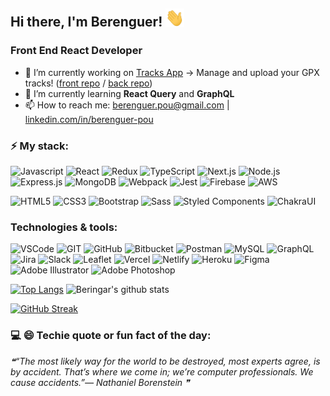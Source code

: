 ## Hi there, I'm Berenguer! <img src="https://github.com/Beringar/Beringar/raw/main/img/handwave.gif" width="30">
### Front End React Developer

- 🔭 I’m currently working on [Tracks App](https://tracks-berenguer-pou.vercel.app/) -> Manage and upload your GPX tracks! ([front repo](https://github.com/Beringar/tracks-front) / [back repo](https://github.com/Beringar/tracks-back))
- 🌱 I’m currently learning **React Query** and **GraphQL**
- 📫 How to reach me: [berenguer.pou@gmail.com](mailto:berenguer.pou@gmail.com) | [linkedin.com/in/berenguer-pou](https://www.linkedin.com/in/berenguer-pou/) 

### ⚡ My stack:
![Javascript](https://img.shields.io/badge/JavaScript-323330?style=for-the-badge&logo=javascript&logoColor=F7DF1E)
![React](https://img.shields.io/badge/React-20232A?style=for-the-badge&logo=react&logoColor=61DAFB)
![Redux](https://img.shields.io/badge/Redux-593D88?style=for-the-badge&logo=redux&logoColor=white)
![TypeScript](https://img.shields.io/badge/TypeScript-007ACC?style=for-the-badge&logo=typescript&logoColor=white)
![Next.js](https://img.shields.io/badge/next.js-000000?style=for-the-badge&logo=nextdotjs&logoColor=white)
![Node.js](https://img.shields.io/badge/Node.js-339933?style=for-the-badge&logo=nodedotjs&logoColor=white)
![Express.js](https://img.shields.io/badge/Express.js-000000?style=for-the-badge&logo=express&logoColor=white)
![MongoDB](https://img.shields.io/badge/MongoDB-4EA94B?style=for-the-badge&logo=mongodb&logoColor=white)
![Webpack](https://img.shields.io/badge/Webpack-8DD6F9?style=for-the-badge&logo=Webpack&logoColor=white)
![Jest](https://img.shields.io/badge/Jest-C21325?style=for-the-badge&logo=jest&logoColor=white)
![Firebase](https://img.shields.io/badge/firebase-ffca28?style=for-the-badge&logo=firebase&logoColor=black)
![AWS](https://img.shields.io/badge/Amazon_AWS-FF9900?style=for-the-badge&logo=amazonaws&logoColor=white)

![HTML5](https://img.shields.io/badge/HTML5-E34F26?style=for-the-badge&logo=html5&logoColor=white)
![CSS3](https://img.shields.io/badge/CSS3-1572B6?style=for-the-badge&logo=css3&logoColor=white)
![Bootstrap](https://img.shields.io/badge/Bootstrap-563D7C?style=for-the-badge&logo=bootstrap&logoColor=white)
![Sass](https://img.shields.io/badge/Sass-CC6699?style=for-the-badge&logo=sass&logoColor=white)
![Styled Components](https://img.shields.io/badge/-styled--components-DB7093?style=for-the-badge&logo=styled-components&logoColor=white)
![ChakraUI](https://img.shields.io/badge/Chakra--UI-319795?style=for-the-badge&logo=chakra-ui&logoColor=white)

### Technologies & tools:
![VSCode](https://img.shields.io/badge/VSCode-0078D4?style=for-the-badge&logo=visual%20studio%20code&logoColor=white)
![GIT](https://img.shields.io/badge/GIT-E44C30?style=for-the-badge&logo=git&logoColor=white)
![GitHub](https://img.shields.io/badge/GitHub-100000?style=for-the-badge&logo=github&logoColor=white)
![Bitbucket](https://img.shields.io/badge/Bitbucket-0747a6?style=for-the-badge&logo=bitbucket&logoColor=white)
![Postman](https://img.shields.io/badge/Postman-FF6C37?style=for-the-badge&logo=Postman&logoColor=white)
![MySQL](https://img.shields.io/badge/MySQL-005C84?style=for-the-badge&logo=mysql&logoColor=white)
![GraphQL](https://img.shields.io/badge/GraphQl-E10098?style=for-the-badge&logo=graphql&logoColor=white)
![Jira](https://img.shields.io/badge/Jira-0052CC?style=for-the-badge&logo=Jira&logoColor=white)
![Slack](https://img.shields.io/badge/Slack-4A154B?style=for-the-badge&logo=slack&logoColor=white)
![Leaflet](https://img.shields.io/badge/Leaflet-199900?style=for-the-badge&logo=Leaflet&logoColor=white)
![Vercel](https://img.shields.io/badge/Vercel-000000?style=for-the-badge&logo=vercel&logoColor=white)
![Netlify](https://img.shields.io/badge/Netlify-00C7B7?style=for-the-badge&logo=netlify&logoColor=white)
![Heroku](https://img.shields.io/badge/Heroku-430098?style=for-the-badge&logo=heroku&logoColor=white)
![Figma](https://img.shields.io/badge/Figma-F24E1E?style=for-the-badge&logo=figma&logoColor=white)
![Adobe Illustrator](https://img.shields.io/badge/Adobe%20Illustrator-FF9A00?style=for-the-badge&logo=adobe%20illustrator&logoColor=white)
![Adobe Photoshop](https://img.shields.io/badge/Adobe%20Photoshop-31A8FF?style=for-the-badge&logo=Adobe%20Photoshop&logoColor=black)

[![Top Langs](https://github-readme-stats.vercel.app/api/top-langs/?username=Beringar&layout=compact&theme=default&hide=css,html,php)](https://github.com/anuraghazra/github-readme-stats)
![Beringar's github stats](https://github-readme-stats.vercel.app/api?username=Beringar&show_icons=true&theme=default&hide=stars&count_private=true&include_all_commits=true)

[![GitHub Streak](https://github-readme-streak-stats.herokuapp.com/?user=Beringar&theme=default)](https://git.io/streak-stats)

### 💻 😄 Techie quote or fun fact of the day:
<!--STARTS_HERE_QUOTE_README-->
<i>❝“The most likely way for the world to be destroyed, most experts agree, is by accident.  That’s where we come in; we’re computer professionals.  We cause accidents.”— Nathaniel Borenstein   ❞</i>
<!--ENDS_HERE_QUOTE_README-->

<!--- 
![visitors](https://visitor-badge.laobi.icu/badge?page_id=Beringar.Beringar)
--->
